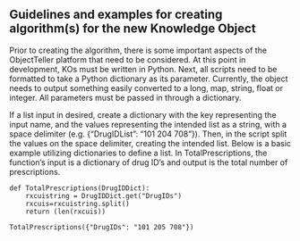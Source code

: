 ## Guidelines and examples for creating algorithm(s) for the new Knowledge Object

Prior to creating the algorithm, there is some important aspects of the ObjectTeller platform that need to be considered. At this point in development, KOs must be written in Python. Next, all scripts need to be formatted to take a Python dictionary as its parameter. Currently, the object needs to output something easily converted to a long, map, string, float or integer. All parameters must be passed in through a dictionary. 

If a list input in desired, create a dictionary with the key representing the input name, and the values representing the intended list as a string, with a space delimiter (e.g. {“DrugIDList”: “101 204 708”}). Then, in the script split the values on the space delimiter, creating the intended list. Below is a basic example utilizing dictionaries to define a list. In TotalPrescriptions, the function’s input is a dictionary of drug ID’s and output is the total number of prescriptions. 

```
def TotalPrescriptions(DrugIDDict):
    rxcuistring = DrugIDDict.get("DrugIDs")
    rxcuis=rxcuistring.split()
    return (len(rxcuis))
    
TotalPrescriptions({"DrugIDs": "101 205 708"})
```
    
    